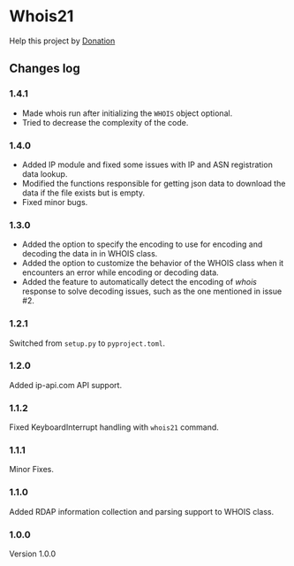 Whois21
=====

Help this project by [Donation](DONATE.md)

Changes log
-----------

### 1.4.1

+ Made whois run after initializing the `WHOIS` object optional.
+ Tried to decrease the complexity of the code.

### 1.4.0

+ Added IP module and fixed some issues with IP and ASN registration data lookup.
+ Modified the functions responsible for getting json data to download the data if the 
  file exists but is empty.
+ Fixed minor bugs.

### 1.3.0

+ Added the option to specify the encoding to use for encoding and decoding the data in 
  in WHOIS class.
+ Added the option to customize the behavior of the WHOIS class when it encounters an 
  error while encoding or decoding data.
+ Added the feature to automatically detect the encoding of _whois_ response to solve
  decoding issues, such as the one mentioned in issue #2.

### 1.2.1

Switched from `setup.py` to `pyproject.toml`.

### 1.2.0

Added ip-api.com API support.

### 1.1.2

Fixed KeyboardInterrupt handling with `whois21` command.

### 1.1.1

Minor Fixes.

### 1.1.0

Added RDAP information collection and parsing support to WHOIS class.

### 1.0.0

Version 1.0.0
